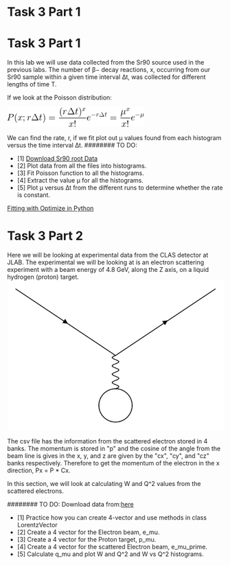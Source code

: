 # Task 3 Part 1

# Task 3 Part 1

In this lab we will use data collected from the Sr90 source used in the previous labs. The number of β− decay reactions, x, occurring from our Sr90 sample within a given time interval ∆t, was collected for different lengths of time T.

If we look at the Poisson distribution:

![Poisson](Poisson.png)

We can find the rate, r, if we fit plot out μ values found from each histogram versus the time interval ∆t.
######## TO DO:
-   [1] [Download Sr90 root Data](http://boson.physics.sc.edu/~nick/root_data.html)
-   [2] Plot data from all the files into histograms.
-   [3] Fit Poisson function to all the histograms.
-   [4] Extract the value μ for all the histograms.
-   [5] Plot μ versus ∆t from the different runs to determine whether the rate is constant.

[Fitting with Optimize in Python](https://docs.scipy.org/doc/scipy/reference/generated/scipy.optimize.curve_fit.html)


# Task 3 Part 2


Here we will be looking at experimental data from the CLAS detector at JLAB. The experimental we will be looking at is an electron scattering experiment with a beam energy of 4.8 GeV, along the Z axis, on a liquid hydrogen (proton) target.
![reaction](reaction.png)

The csv file has the information from the scattered electron stored in 4 banks. The momentum is stored in "p" and the cosine of the angle from the beam line is gives in the x, y, and z are given by the "cx", "cy", and "cz" banks respectively. Therefore to get the momentum of the electron in the x direction, Px = P * Cx.

In this section, we will look at calculating W and Q^2 values from the scattered electrons.

######## TO DO:
Download data from:[here](http://boson.physics.sc.edu/~nick/electron-scattering-data.html)
 - [1] Practice how you can create 4-vector and use methods in class LorentzVector
 - [2] Create a 4 vector for the Electron beam, e_mu.
 - [3] Create a 4 vector for the Proton target, p_mu.
 - [4] Create a 4 vector for the scattered Electron beam, e_mu_prime.
 - [5] Calculate q_mu and plot W and Q^2 and W vs Q^2  histograms.
